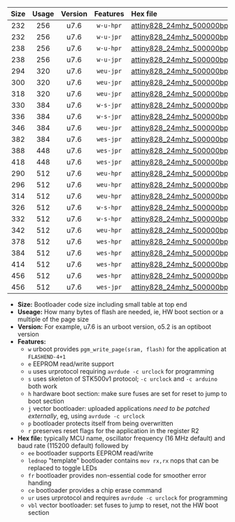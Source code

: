 |Size|Usage|Version|Features|Hex file|
|:-:|:-:|:-:|:-:|:--|
|232|256|u7.6|`w-u-hpr`|[attiny828_24mhz_500000bps_ur.hex](https://raw.githubusercontent.com/stefanrueger/urboot/main//attiny828_24mhz_500000bps_ur.hex)|
|232|256|u7.6|`w-u-jpr`|[attiny828_24mhz_500000bps_ur_vbl.hex](https://raw.githubusercontent.com/stefanrueger/urboot/main//attiny828_24mhz_500000bps_ur_vbl.hex)|
|238|256|u7.6|`w-u-hpr`|[attiny828_24mhz_500000bps_lednop_ur.hex](https://raw.githubusercontent.com/stefanrueger/urboot/main//attiny828_24mhz_500000bps_lednop_ur.hex)|
|238|256|u7.6|`w-u-jpr`|[attiny828_24mhz_500000bps_lednop_ur_vbl.hex](https://raw.githubusercontent.com/stefanrueger/urboot/main//attiny828_24mhz_500000bps_lednop_ur_vbl.hex)|
|294|320|u7.6|`weu-jpr`|[attiny828_24mhz_500000bps_ee_ur_vbl.hex](https://raw.githubusercontent.com/stefanrueger/urboot/main//attiny828_24mhz_500000bps_ee_ur_vbl.hex)|
|300|320|u7.6|`weu-jpr`|[attiny828_24mhz_500000bps_ee_lednop_ur_vbl.hex](https://raw.githubusercontent.com/stefanrueger/urboot/main//attiny828_24mhz_500000bps_ee_lednop_ur_vbl.hex)|
|318|320|u7.6|`weu-jpr`|[attiny828_24mhz_500000bps_ee_lednop_fr_ur_vbl.hex](https://raw.githubusercontent.com/stefanrueger/urboot/main//attiny828_24mhz_500000bps_ee_lednop_fr_ur_vbl.hex)|
|330|384|u7.6|`w-s-jpr`|[attiny828_24mhz_500000bps_vbl.hex](https://raw.githubusercontent.com/stefanrueger/urboot/main//attiny828_24mhz_500000bps_vbl.hex)|
|336|384|u7.6|`w-s-jpr`|[attiny828_24mhz_500000bps_lednop_vbl.hex](https://raw.githubusercontent.com/stefanrueger/urboot/main//attiny828_24mhz_500000bps_lednop_vbl.hex)|
|346|384|u7.6|`weu-jpr`|[attiny828_24mhz_500000bps_ee_lednop_fr_ce_ur_vbl.hex](https://raw.githubusercontent.com/stefanrueger/urboot/main//attiny828_24mhz_500000bps_ee_lednop_fr_ce_ur_vbl.hex)|
|382|384|u7.6|`wes-jpr`|[attiny828_24mhz_500000bps_ee_vbl.hex](https://raw.githubusercontent.com/stefanrueger/urboot/main//attiny828_24mhz_500000bps_ee_vbl.hex)|
|388|448|u7.6|`wes-jpr`|[attiny828_24mhz_500000bps_ee_lednop_vbl.hex](https://raw.githubusercontent.com/stefanrueger/urboot/main//attiny828_24mhz_500000bps_ee_lednop_vbl.hex)|
|418|448|u7.6|`wes-jpr`|[attiny828_24mhz_500000bps_ee_lednop_fr_vbl.hex](https://raw.githubusercontent.com/stefanrueger/urboot/main//attiny828_24mhz_500000bps_ee_lednop_fr_vbl.hex)|
|290|512|u7.6|`weu-hpr`|[attiny828_24mhz_500000bps_ee_ur.hex](https://raw.githubusercontent.com/stefanrueger/urboot/main//attiny828_24mhz_500000bps_ee_ur.hex)|
|296|512|u7.6|`weu-hpr`|[attiny828_24mhz_500000bps_ee_lednop_ur.hex](https://raw.githubusercontent.com/stefanrueger/urboot/main//attiny828_24mhz_500000bps_ee_lednop_ur.hex)|
|314|512|u7.6|`weu-hpr`|[attiny828_24mhz_500000bps_ee_lednop_fr_ur.hex](https://raw.githubusercontent.com/stefanrueger/urboot/main//attiny828_24mhz_500000bps_ee_lednop_fr_ur.hex)|
|326|512|u7.6|`w-s-hpr`|[attiny828_24mhz_500000bps.hex](https://raw.githubusercontent.com/stefanrueger/urboot/main//attiny828_24mhz_500000bps.hex)|
|332|512|u7.6|`w-s-hpr`|[attiny828_24mhz_500000bps_lednop.hex](https://raw.githubusercontent.com/stefanrueger/urboot/main//attiny828_24mhz_500000bps_lednop.hex)|
|342|512|u7.6|`weu-hpr`|[attiny828_24mhz_500000bps_ee_lednop_fr_ce_ur.hex](https://raw.githubusercontent.com/stefanrueger/urboot/main//attiny828_24mhz_500000bps_ee_lednop_fr_ce_ur.hex)|
|378|512|u7.6|`wes-hpr`|[attiny828_24mhz_500000bps_ee.hex](https://raw.githubusercontent.com/stefanrueger/urboot/main//attiny828_24mhz_500000bps_ee.hex)|
|384|512|u7.6|`wes-hpr`|[attiny828_24mhz_500000bps_ee_lednop.hex](https://raw.githubusercontent.com/stefanrueger/urboot/main//attiny828_24mhz_500000bps_ee_lednop.hex)|
|414|512|u7.6|`wes-hpr`|[attiny828_24mhz_500000bps_ee_lednop_fr.hex](https://raw.githubusercontent.com/stefanrueger/urboot/main//attiny828_24mhz_500000bps_ee_lednop_fr.hex)|
|456|512|u7.6|`wes-hpr`|[attiny828_24mhz_500000bps_ee_lednop_fr_ce.hex](https://raw.githubusercontent.com/stefanrueger/urboot/main//attiny828_24mhz_500000bps_ee_lednop_fr_ce.hex)|
|456|512|u7.6|`wes-jpr`|[attiny828_24mhz_500000bps_ee_lednop_fr_ce_vbl.hex](https://raw.githubusercontent.com/stefanrueger/urboot/main//attiny828_24mhz_500000bps_ee_lednop_fr_ce_vbl.hex)|

- **Size:** Bootloader code size including small table at top end
- **Useage:** How many bytes of flash are needed, ie, HW boot section or a multiple of the page size
- **Version:** For example, u7.6 is an urboot version, o5.2 is an optiboot version
- **Features:**
  + `w` urboot provides `pgm_write_page(sram, flash)` for the application at `FLASHEND-4+1`
  + `e` EEPROM read/write support
  + `u` uses urprotocol requiring `avrdude -c urclock` for programming
  + `s` uses skeleton of STK500v1 protocol; `-c urclock` and `-c arduino` both work
  + `h` hardware boot section: make sure fuses are set for reset to jump to boot section
  + `j` vector bootloader: uploaded applications *need to be patched externally*, eg, using `avrdude -c urclock`
  + `p` bootloader protects itself from being overwritten
  + `r` preserves reset flags for the application in the register R2
- **Hex file:** typically MCU name, oscillator frequency (16 MHz default) and baud rate (115200 default) followed by
  + `ee` bootloader supports EEPROM read/write
  + `lednop` "template" bootloader contains `mov rx,rx` nops that can be replaced to toggle LEDs
  + `fr` bootloader provides non-essential code for smoother error handing
  + `ce` bootloader provides a chip erase command
  + `ur` uses urprotocol and requires `avrdude -c urclock` for programming
  + `vbl` vector bootloader: set fuses to jump to reset, not the HW boot section
